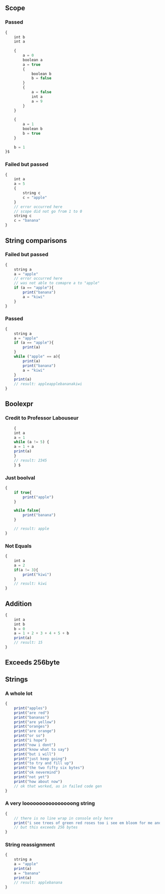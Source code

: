## Scope
### Passed
```javascript
{
    int b
    int a
    
    {
        a = 0
        boolean a
        a = true
        {
            boolean b
            b = false
        }
        {
            a = false
            int a
            a = 9
        }
    }
    
    {
        a = 1
        boolean b
        b = true
    }
    
    b = 1
}$
```

### Failed but passed
```javascript
{
    int a
    a = 5
    {
        string c
        c = "apple"
    }
    // error occurred here
    // scope did not go from 1 to 0
    string c
    c = "banana"
}
```

## String comparisons
### Failed but passed
```javascript
{
    string a
    a = "apple"
    // error occurred here
    // was not able to comapre a to "apple"
    if (a == "apple"){
        print("banana")
        a = "kiwi"
    }
}
```

### Passed
```javascript
{
    string a
    a = "apple"
    if (a == "apple"){
        print(a)
    }
    while ("apple" == a){
        print(a)
        print("banana")
        a = "kiwi"
    }
    print(a)
    // result: appleapplebananakiwi
}
```

## Boolexpr
### Credit to Professor Labouseur
```javascript
    {
    int a
    a = 1
    while (a != 5) {
    a = 1 + a
    print(a)
    }
    // result: 2345
    } $
```

### Just boolval
```javascript
{
    if true{
        print("apple")
    }

    while false{
        print("banana")
    }

    // result: apple
}
```

### Not Equals
```javascript
{
    int a
    a = 2
    if(a != 3){
        print("kiwi")
    }
    // result: kiwi
}
```
## Addition
```javascript
{
    int a
    int b
    b = 0
    a = 1 + 2 + 3 + 4 + 5 + b
    print(a)
    // result: 15
}
```

## Exceeds 256byte


## Strings
### A whole lot
```javascript
{   
    print("apples")
    print("are red")
    print("bananas")
    print("are yellow")
    print("oranges")
    print("are orange")
    print("or so")
    print("i hope")
    print("now i dont")
    print("know what to say")
    print("but i will")
    print("just keep going")
    print("to try and fill up")
    print("the two fifty six bytes")
    print("ok nevermind")
    print("not yet")
    print("how about now")
    // ok that worked, as in failed code gen
}
```
### A very loooooooooooooooong string
```javascript
{
    // there is no line wrap in console only here
    print("i see trees of green red roses too i see em bloom for me and for you and i think to myself what a wonderful world i see skies of blue clouds of white bright blessed days dark sacred nights and i think to myself what a wonderful world the colors of the rainbow so pretty in the sky")
    // but this exceeds 256 bytes
}
```
### String reassignment
```javascript
{
    string a
    a = "apple"
    print(a)
    a = "banana"
    print(a)
    // result: applebanana
}
```